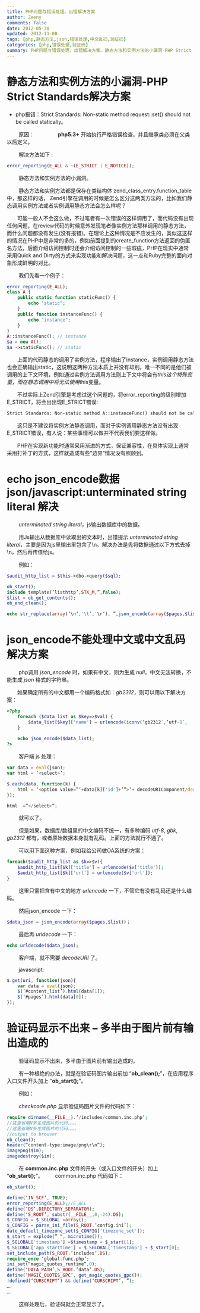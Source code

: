 ```yaml
---
title: PHP问题与错误处理，出错解决方案
author: Zeeny
comments: false
date: 2012-05-30
updated: 2012-11-08
tags: [php,静态方法,json,错误处理,中文乱码,验证码]
categories: [php,错误处理,验证码]
summary: PHP问题与错误处理，出错解决方案。静态方法和实例方法的小漏洞-PHP Strict Standards解决方案
---
```


# 静态方法和实例方法的小漏洞-PHP Strict Standards解决方案

- php报错：Strict Standards: Non-static method request::set() should not be called statically。

​	&emsp;&emsp;原因：
​		&emsp;&emsp;&emsp;&emsp;**php5.3+** 开始执行严格错误检查，并且继承类必须在父类以后定义。

​	&emsp;&emsp;解决方法如下 :

```php
error_reporting(E_ALL & ~(E_STRICT | E_NOTICE));
```

​	&emsp;&emsp;静态方法和实例方法的小漏洞。

​	&emsp;&emsp;静态方法和实例方法都是保存在类结构体 zend_class_entry.function_table中，那这样的话， Zend引擎在调用的时候是怎么区分这两类方法的，比如我们静态调用实例方法或者实例调用静态方法会怎么样呢？

​	&emsp;&emsp;可能一般人不会这么做，不过笔者有一次错误的这样调用了，而代码没有出现任何问题，在review代码的时候意外发现笔者像实例方法那样调用的静态方法，而什么问题都没有发生(没有报错)。在理论上这种情况是不应发生的，类似这这样的情况在PHP中是非常的多的，例如前面提到的create_function方法返回的伪匿名方法，后面介绍访问控制时还会介绍访问控制的一些瑕疵，PHP在现实中通常采用Quick and Dirty的方式来实现功能和解决问题，这一点和Ruby完整的面向对象形成鲜明的对比。

​	&emsp;&emsp;我们先看一个例子：

```php
error_reporting(E_ALL);
class A {
	public static function staticFunc() {
		echo "static";
	}
	public function instanceFunc() {
		echo "instance";
	}
}
A::instanceFunc(); // instance
$a = new A();
$a ->staticFunc(); // static
```

​	&emsp;&emsp;上面的代码静态的调用了实例方法，程序输出了instance，实例调用静态方法也会正确输出static，这说明这两种方法本质上并没有却别。唯一不同的是他们被调用的上下文环境，例如通过实例方法调用方法则上下文中将会有$this这个特殊变量，而在静态调用中将无法使用$this变量。

​	&emsp;&emsp;不过实际上Zend引擎是考虑过这个问题的，将error_reporting的级别增加E_STRICT，将会出出现E_STRICT错误:

```html
Strict Standards: Non-static method A::instanceFunc() should not be called statically
```

​	&emsp;&emsp;这只是不建议将实例方法静态调用，而对于实例调用静态方法没有出现E_STRICT错误，有人说：某些事情可以做并不代表我们要这样做。

​	&emsp;&emsp;PHP在实现新功能时通常采用渐进的方式，保证兼容性，在具体实现上通常采用打补丁的方式，这样就造成有些”边界“情况没有照顾到。



# echo json_encode数据json/javascript:unterminated string literal 解决


​	&emsp;&emsp;*unterminated string literal*，js输出数据库中的数据。

​	&emsp;&emsp;用Js输出从数据库中读取出的文本时，出错提示 *unterminated string literal*，主要是因为js里输出里包含了\n。解决办法是先将数据通过以下方式去掉\n，然后再传值给js。

​	&emsp;&emsp;例如：

```php
$audit_http_list = $this->dbo->query($sql);

ob_start();
include template(‘listhttp’,STK_M,”,false);
$list = ob_get_contents();
ob_end_clean();

echo str_replace(array(‘\n’,'\t’,'\r’), ”,json_encode(array($pages,$list)));
```




# json_encode不能处理中文或中文乱码解决方案

​	&emsp;&emsp;php调用 *json_encode* 时，如果有中文，则为生成 *null*，中文无法转换，不能生成 *json* 格式的字符串。

​	&emsp;&emsp;如果确定所有的中文都用一个编码格式如：*gb2312*，则可以用以下解决方案：

```php
<?php
    foreach ($data_list as $key=>$val) {
        $data_list[$key]['name'] = urlencode(iconv(‘gb2312′,’utf-8′,		$val['name']));
    }
    
    echo json_encode($data_list);
?>
```

​	&emsp;&emsp;客户端 js 处理：

```js
var data = eval(json);
var html = ‘<select>’;

$.each(data, function(k) {
	html = ‘<option value=”‘+data[k]['id']+’”>’+ decodeURIComponent/decodeURI(json[k]['name'])+’</option>’;
});

html  =”</select>”;
```

​	&emsp;&emsp;就可以了。



​	&emsp;&emsp;但是如果，数据库/数组里的中文编码不统一，有多种编码 *utf-8*, *gbk*, *gb2312* 都有，或者原始数据本身就有乱码。上面的方法就行不通了。

​	&emsp;&emsp;可以用下面这种方案，例如我给公司做OA系统的方案：

```php
foreach($audit_http_list as $k=>$v){
	$audit_http_list[$k]['title'] = urlencode($v['title']);
	$audit_http_list[$k]['url'] = urlencode($v['url']);
}
```

​	&emsp;&emsp;这里只需把含有中文的地方 *urlencode* 一下，不管它有没有乱码还是什么编码。



​	&emsp;&emsp;然后json_encode 一下：

```php
$data_json = json_encode(array($pages,$list))；
```

​	&emsp;&emsp;最后再 *urldecode* 一下：

```php
echo urldecode($data_json);
```

​	&emsp;&emsp;客户端，就不需要 *decodeURI* 了。

​	&emsp;&emsp;javascript:

```javascript
$.get(uri, function(json){
	var data = eval(json);
	$(‘#content_list’).html(data[1]);
	$(‘#pages’).html(data[0]);
});
```



# 验证码显示不出来 – 多半由于图片前有输出造成的

​	&emsp;&emsp;验证码显示不出来，多半由于图片前有输出造成的。

​	&emsp;&emsp;有一种根绝的办法，就是在验证码图片输出前加 “**ob_clean();**”，在应用程序入口文件开头加上 “**ob_start();**”。

​	&emsp;&emsp;例如：

​	&emsp;&emsp;*checkcode.php* 显示验证码图片文件的代码如下：

```php
require dirname(__FILE__).’/includes/common.inc.php’;
//这里省略N多生成图片的代码。。。。
//这里省略N多生成图片的代码。。。。
//output to browser
ob_clean();
header(“content-type:image/png\r\n”);
imagepng($im);
imagedestroy($im);
```

​	&emsp;&emsp;在 **common.inc.php** 文件的开头（或入口文件的开头）加上 “**ob_start();**”。
​	&emsp;&emsp;common.inc.php 代码如下：

```php
ob_start();

define(‘IN_SCF’, TRUE);
error_reporting(E_ALL);//E_ALL
define(‘DS’,DIRECTORY_SEPARATOR);
define(‘S_ROOT’, substr(__FILE__,0,-24).DS);
$_CONFIG = $_SGLOBAL =array();
$_CONFIG = parse_ini_file(S_ROOT.’config.ini’);
date_default_timezone_set($_CONFIG['timezone_set']);
$_start = explode(” “, microtime());
$_SGLOBAL['timestamp'] =$timestamp = $_start[1];
$_SGLOBAL['app_starttime'] = $_SGLOBAL['timestamp'] + $_start[0];
set_include_path(S_ROOT.’includes’.DS);
require_once ‘global.func.php’;
ini_set(“magic_quotes_runtime”,0);
define(‘DATA_PATH’,S_ROOT.’data’.DS);
define(‘MAGIC_QUOTES_GPC’, get_magic_quotes_gpc());
!defined(‘CURSCRIPT’) && define(‘CURSCRIPT’, ”);
….
….
```

​	&emsp;&emsp;这样处理后，验证码就会正常显示了。